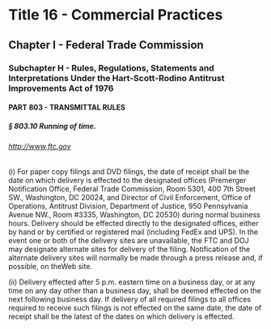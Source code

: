 
# Title 16 - Commercial Practices
## Chapter I - Federal Trade Commission
### Subchapter H - Rules, Regulations, Statements and Interpretations Under the Hart-Scott-Rodino Antitrust Improvements Act of 1976
#### PART 803 - TRANSMITTAL RULES
##### § 803.10 Running of time.
###### http://www.ftc.gov

(i) For paper copy filings and DVD filings, the date of receipt shall be the date on which delivery is effected to the designated offices (Premerger Notification Office, Federal Trade Commission, Room 5301, 400 7th Street SW., Washington, DC 20024, and Director of Civil Enforcement, Office of Operations, Antitrust Division, Department of Justice, 950 Pennsylvania Avenue NW., Room #3335, Washington, DC 20530) during normal business hours. Delivery should be effected directly to the designated offices, either by hand or by certified or registered mail (including FedEx and UPS). In the event one or both of the delivery sites are unavailable, the FTC and DOJ may designate alternate sites for delivery of the filing. Notification of the alternate delivery sites will normally be made through a press release and, if possible, on theWeb site.

(ii) Delivery effected after 5 p.m. eastern time on a business day, or at any time on any day other than a business day, shall be deemed effected on the next following business day. If delivery of all required filings to all offices required to receive such filings is not effected on the same date, the date of receipt shall be the latest of the dates on which delivery is effected.
